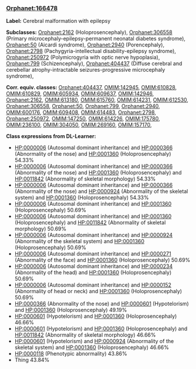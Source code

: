 
### [Orphanet:166478](http://www.orpha.net/ORDO/Orphanet_166478)
**Label:** Cerebral malformation with epilepsy

**Subclasses:** [Orphanet:2162](http://www.orpha.net/ORDO/Orphanet_2162) (Holoprosencephaly), [Orphanet:306558](http://www.orpha.net/ORDO/Orphanet_306558) (Primary microcephaly-epilepsy-permanent neonatal diabetes syndrome), [Orphanet:50](http://www.orpha.net/ORDO/Orphanet_50) (Aicardi syndrome), [Orphanet:2940](http://www.orpha.net/ORDO/Orphanet_2940) (Porencephaly), [Orphanet:2798](http://www.orpha.net/ORDO/Orphanet_2798) (Pachygyria-intellectual disability-epilepsy syndrome), [Orphanet:250972](http://www.orpha.net/ORDO/Orphanet_250972) (Polymicrogyria with optic nerve hypoplasia), [Orphanet:799](http://www.orpha.net/ORDO/Orphanet_799) (Schizencephaly), [Orphanet:404437](http://www.orpha.net/ORDO/Orphanet_404437) (Diffuse cerebral and cerebellar atrophy-intractable seizures-progressive microcephaly syndrome), 

**Corr. equiv. classes:** [Orphanet:404437](http://www.orpha.net/ORDO/Orphanet_404437), [OMIM:142945](http://purl.obolibrary.org/obo/OMIM_142945), [OMIM:610828](http://purl.obolibrary.org/obo/OMIM_610828), [OMIM:610829](http://purl.obolibrary.org/obo/OMIM_610829), [OMIM:605934](http://purl.obolibrary.org/obo/OMIM_605934), [OMIM:609637](http://purl.obolibrary.org/obo/OMIM_609637), [OMIM:142946](http://purl.obolibrary.org/obo/OMIM_142946), [Orphanet:2162](http://www.orpha.net/ORDO/Orphanet_2162), [OMIM:613180](http://purl.obolibrary.org/obo/OMIM_613180), [OMIM:615760](http://purl.obolibrary.org/obo/OMIM_615760), [OMIM:614231](http://purl.obolibrary.org/obo/OMIM_614231), [OMIM:612530](http://purl.obolibrary.org/obo/OMIM_612530), [Orphanet:306558](http://www.orpha.net/ORDO/Orphanet_306558), [Orphanet:50](http://www.orpha.net/ORDO/Orphanet_50), [Orphanet:799](http://www.orpha.net/ORDO/Orphanet_799), [Orphanet:2940](http://www.orpha.net/ORDO/Orphanet_2940), [OMIM:600176](http://purl.obolibrary.org/obo/OMIM_600176), [OMIM:609408](http://purl.obolibrary.org/obo/OMIM_609408), [OMIM:614483](http://purl.obolibrary.org/obo/OMIM_614483), [Orphanet:2798](http://www.orpha.net/ORDO/Orphanet_2798), [Orphanet:250972](http://www.orpha.net/ORDO/Orphanet_250972), [OMIM:147250](http://purl.obolibrary.org/obo/OMIM_147250), [OMIM:614226](http://purl.obolibrary.org/obo/OMIM_614226), [OMIM:175780](http://purl.obolibrary.org/obo/OMIM_175780), [OMIM:236100](http://purl.obolibrary.org/obo/OMIM_236100), [OMIM:304050](http://purl.obolibrary.org/obo/OMIM_304050), [OMIM:269160](http://purl.obolibrary.org/obo/OMIM_269160), [OMIM:157170](http://purl.obolibrary.org/obo/OMIM_157170), 

**Class expressions from DL-Learner:**

- [HP:0000006](http://purl.obolibrary.org/obo/HP_0000006) (Autosomal dominant inheritance) and [HP:0000366](http://purl.obolibrary.org/obo/HP_0000366) (Abnormality of the nose) and [HP:0001360](http://purl.obolibrary.org/obo/HP_0001360) (Holoprosencephaly) 54.33%
- [HP:0000006](http://purl.obolibrary.org/obo/HP_0000006) (Autosomal dominant inheritance) and [HP:0000366](http://purl.obolibrary.org/obo/HP_0000366) (Abnormality of the nose) and [HP:0001360](http://purl.obolibrary.org/obo/HP_0001360) (Holoprosencephaly) and [HP:0011842](http://purl.obolibrary.org/obo/HP_0011842) (Abnormality of skeletal morphology) 54.33%
- [HP:0000006](http://purl.obolibrary.org/obo/HP_0000006) (Autosomal dominant inheritance) and [HP:0000366](http://purl.obolibrary.org/obo/HP_0000366) (Abnormality of the nose) and [HP:0000924](http://purl.obolibrary.org/obo/HP_0000924) (Abnormality of the skeletal system) and [HP:0001360](http://purl.obolibrary.org/obo/HP_0001360) (Holoprosencephaly) 54.33%
- [HP:0000006](http://purl.obolibrary.org/obo/HP_0000006) (Autosomal dominant inheritance) and [HP:0001360](http://purl.obolibrary.org/obo/HP_0001360) (Holoprosencephaly) 50.69%
- [HP:0000006](http://purl.obolibrary.org/obo/HP_0000006) (Autosomal dominant inheritance) and [HP:0001360](http://purl.obolibrary.org/obo/HP_0001360) (Holoprosencephaly) and [HP:0011842](http://purl.obolibrary.org/obo/HP_0011842) (Abnormality of skeletal morphology) 50.69%
- [HP:0000006](http://purl.obolibrary.org/obo/HP_0000006) (Autosomal dominant inheritance) and [HP:0000924](http://purl.obolibrary.org/obo/HP_0000924) (Abnormality of the skeletal system) and [HP:0001360](http://purl.obolibrary.org/obo/HP_0001360) (Holoprosencephaly) 50.69%
- [HP:0000006](http://purl.obolibrary.org/obo/HP_0000006) (Autosomal dominant inheritance) and [HP:0000271](http://purl.obolibrary.org/obo/HP_0000271) (Abnormality of the face) and [HP:0001360](http://purl.obolibrary.org/obo/HP_0001360) (Holoprosencephaly) 50.69%
- [HP:0000006](http://purl.obolibrary.org/obo/HP_0000006) (Autosomal dominant inheritance) and [HP:0000234](http://purl.obolibrary.org/obo/HP_0000234) (Abnormality of the head) and [HP:0001360](http://purl.obolibrary.org/obo/HP_0001360) (Holoprosencephaly) 50.69%
- [HP:0000006](http://purl.obolibrary.org/obo/HP_0000006) (Autosomal dominant inheritance) and [HP:0000152](http://purl.obolibrary.org/obo/HP_0000152) (Abnormality of head or neck) and [HP:0001360](http://purl.obolibrary.org/obo/HP_0001360) (Holoprosencephaly) 50.69%
- [HP:0000366](http://purl.obolibrary.org/obo/HP_0000366) (Abnormality of the nose) and [HP:0000601](http://purl.obolibrary.org/obo/HP_0000601) (Hypotelorism) and [HP:0001360](http://purl.obolibrary.org/obo/HP_0001360) (Holoprosencephaly) 49.19%
- [HP:0000601](http://purl.obolibrary.org/obo/HP_0000601) (Hypotelorism) and [HP:0001360](http://purl.obolibrary.org/obo/HP_0001360) (Holoprosencephaly) 46.66%
- [HP:0000601](http://purl.obolibrary.org/obo/HP_0000601) (Hypotelorism) and [HP:0001360](http://purl.obolibrary.org/obo/HP_0001360) (Holoprosencephaly) and [HP:0011842](http://purl.obolibrary.org/obo/HP_0011842) (Abnormality of skeletal morphology) 46.66%
- [HP:0000601](http://purl.obolibrary.org/obo/HP_0000601) (Hypotelorism) and [HP:0000924](http://purl.obolibrary.org/obo/HP_0000924) (Abnormality of the skeletal system) and [HP:0001360](http://purl.obolibrary.org/obo/HP_0001360) (Holoprosencephaly) 46.66%
- [HP:0000118](http://purl.obolibrary.org/obo/HP_0000118) (Phenotypic abnormality) 43.86%
- Thing 43.84%


